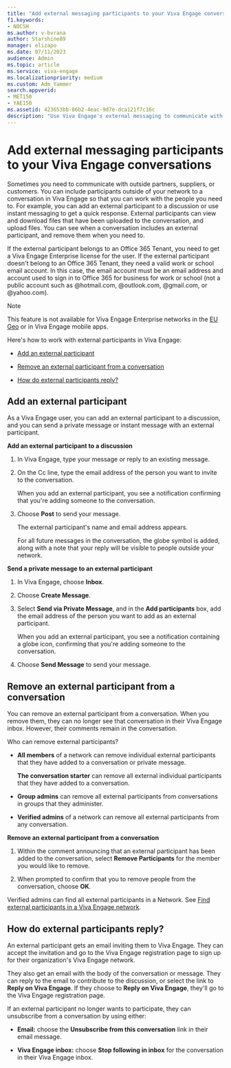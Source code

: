 ```yaml
---
title: "Add external messaging participants to your Viva Engage conversations"
f1.keywords:
- NOCSH
ms.author: v-bvrana
author: Starshine89
manager: elizapo
ms.date: 07/11/2023
audience: Admin
ms.topic: article
ms.service: viva-engage
ms.localizationpriority: medium
ms.custom: Adm_Yammer
search.appverid:
- MET150
- YAE150
ms.assetid: 423653bb-86b2-4eac-9d7e-dca121f7c16c
description: "Use Viva Engage's external messaging to communicate with outside partners, suppliers, or customers. Add or remove external participants and find out how external participants reply to Viva Engage messages."
---
```


# Add external messaging participants to your Viva Engage conversations

Sometimes you need to communicate with outside partners, suppliers, or customers. You can include participants outside of your network to a conversation in Viva Engage so that you can work with the people you need to. For example, you can add an external participant to a discussion or use instant messaging to get a quick response. External participants can view and download files that have been uploaded to the conversation, and upload files. You can see when a conversation includes an external participant, and remove them when you need to. 

If the external participant belongs to an Office 365 Tenant, you need to get a Viva Engage Enterprise license for the user. If the external participant doesn't belong to an Office 365 Tenant, they need a valid work or school email account. In this case, the email account must be an email address and account used to sign in to Office 365 for business for work or school (not a public account such as @hotmail.com, @outlook.com, @gmail.com, or @yahoo.com).

>[!NOTE] 
>This feature is not available for Viva Engage Enterprise networks in the [EU Geo](../manage-security-and-compliance/data-residency.md) or in Viva Engage mobile apps.
  
Here's how to work with external participants in Viva Engage:
  
- [Add an external participant](add-external-participants.md#AddExternal)
    
- [Remove an external participant from a conversation](add-external-participants.md#RemoveExternal)
    
- [How do external participants reply?](add-external-participants.md#ExternalReply)
    
## Add an external participant
<a name="AddExternal"> </a>

As a Viva Engage user, you can add an external participant to a discussion, and you can send a private message or instant message with an external participant.
  
 **Add an external participant to a discussion**
  
1. In Viva Engage, type your message or reply to an existing message.
    
2. On the Cc line, type the email address of the person you want to invite to the conversation.
  
    When you add an external participant, you see a notification confirming that you're adding someone to the conversation.
    
3. Choose **Post** to send your message. 
  
    The external participant's name and email address appears.
    
    For all future messages in the conversation, the globe symbol is added, along with a note that your reply will be visible to people outside your network.
  
 **Send a private message to an external participant**
  
1. In Viva Engage, choose **Inbox**.
    
2. Choose **Create Message**.
  
3. Select **Send via Private Message**, and in the **Add participants** box, add the email address of the person you want to add as an external participant. 
  
    When you add an external participant, you see a notification containing a globe icon, confirming that you're adding someone to the conversation.
    
4. Choose **Send Message** to send your message. 
    
## Remove an external participant from a conversation
<a name="RemoveExternal"> </a>

You can remove an external participant from a conversation. When you remove them, they can no longer see that conversation in their Viva Engage inbox. However, their comments remain in the conversation.
  
Who can remove external participants?
  
- **All members** of a network can remove individual external participants that they have added to a conversation or private message. 
    
    **The conversation starter** can remove all external individual participants that they have added to a conversation. 
    
- **Group admins** can remove all external participants from conversations in groups that they administer. 
    
- **Verified admins** of a network can remove all external participants from any conversation. 
    
**Remove an external participant from a conversation**
  
1. Within the comment announcing that an external participant has been added to the conversation, select **Remove Participants** for the member you would like to remove. 
  
2. When prompted to confirm that you to remove people from the conversation, choose **OK**.
    
Verified admins can find all external participants in a Network. See [Find external participants in a Viva Engage network](find-external-participants.md).
  
## How do external participants reply?
<a name="ExternalReply"> </a>

An external participant gets an email inviting them to Viva Engage. They can accept the invitation and go to the Viva Engage registration page to sign up for their organization's Viva Engage network.
  
They also get an email with the body of the conversation or message. They can reply to the email to contribute to the discussion, or select the link to **Reply on Viva Engage**. If they choose to **Reply on Viva Engage**, they'll go to the Viva Engage registration page.
  
If an external participant no longer wants to participate, they can unsubscribe from a conversation by using either:
  
- **Email:** choose the **Unsubscribe from this conversation** link in their email message. 
    
- **Viva Engage inbox:** choose **Stop following in inbox** for the conversation in their Viva Engage inbox.
